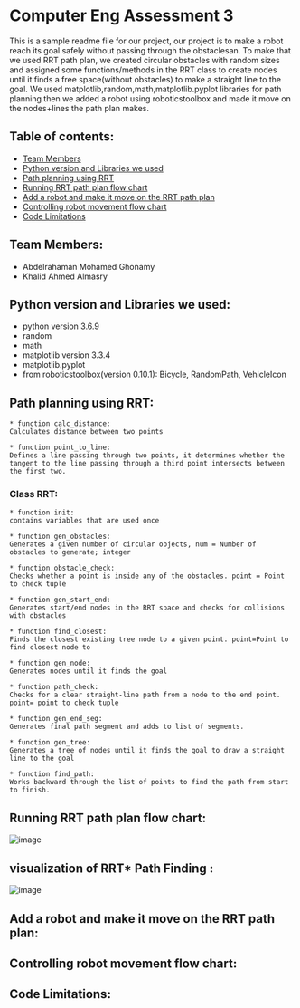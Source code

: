 # Computer Eng Assessment 3
This is a sample readme file for our project, our project is to make a robot reach its goal safely without passing through the obstaclesan. To make that we used RRT path plan, we created circular obstacles with random sizes and assigned some functions/methods in the RRT class to create nodes until it finds a free space(without obstacles) to make a straight line to the goal. We used matplotlib,random,math,matplotlib.pyplot libraries for path planning then we added a robot using roboticstoolbox and made it move on the nodes+lines the path plan makes.

## Table of contents:
* [Team Members](#team-members)
* [Python version and Libraries we used](#python-version-and-libraries-we-used)
* [Path planning using RRT](#path-planning-using-rrt)
* [Running RRT path plan flow chart](#running-rrt-path-plan-flow-chart)
* [Add a robot and make it move on the RRT path plan](#add-a-robot-and-make-it-move-on-the-rrt-path-plan)
* [Controlling robot movement flow chart](#controlling-robot-movement-flow-chart)
* [Code Limitations](#code-limitations)

## Team Members:
* Abdelrahaman Mohamed Ghonamy
* Khalid Ahmed Almasry

## Python version and Libraries we used:
* python version 3.6.9
* random
* math
* matplotlib version 3.3.4
* matplotlib.pyplot 
* from roboticstoolbox(version 0.10.1): Bicycle, RandomPath, VehicleIcon

## Path planning using RRT:
```
* function calc_distance:
Calculates distance between two points

* function point_to_line:
Defines a line passing through two points, it determines whether the tangent to the line passing through a third point intersects between the first two.
```
### Class RRT:
```
* function init:
contains variables that are used once

* function gen_obstacles:
Generates a given number of circular objects, num = Number of obstacles to generate; integer

* function obstacle_check: 
Checks whether a point is inside any of the obstacles. point = Point to check tuple

* function gen_start_end:
Generates start/end nodes in the RRT space and checks for collisions with obstacles

* function find_closest:
Finds the closest existing tree node to a given point. point=Point to find closest node to

* function gen_node:
Generates nodes until it finds the goal

* function path_check:
Checks for a clear straight-line path from a node to the end point. point= point to check tuple

* function gen_end_seg: 
Generates final path segment and adds to list of segments.

* function gen_tree:
Generates a tree of nodes until it finds the goal to draw a straight line to the goal

* function find_path:
Works backward through the list of points to find the path from start to finish.
```
## Running RRT path plan flow chart:
![image](https://user-images.githubusercontent.com/114658809/206564852-06696816-fb8f-47aa-b7ed-99b55b2b237e.png)

## visualization of RRT* Path Finding :
![image](https://user-images.githubusercontent.com/114488000/206625879-d2263cfe-4ebc-41fe-84c6-b2b5f4f93217.png)

## Add a robot and make it move on the RRT path plan:

## Controlling robot movement flow chart:

## Code Limitations:
